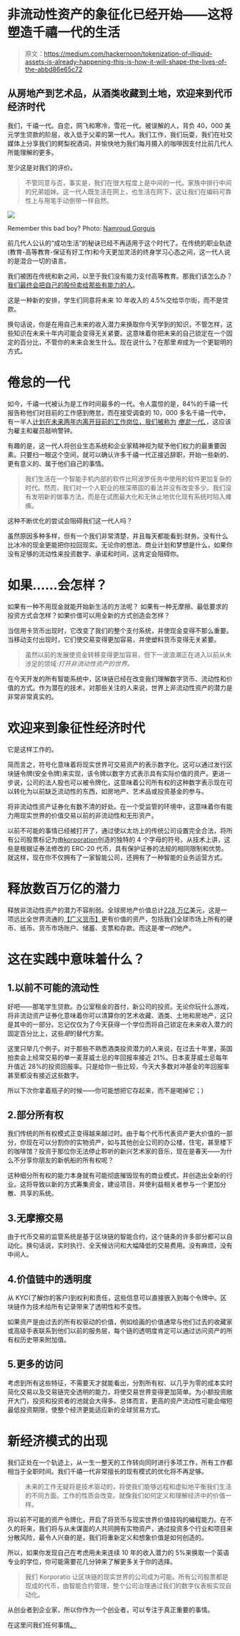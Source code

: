 # 非流动性资产的象征化已经开始——这将塑造千禧一代的生活

> 原文：<https://medium.com/hackernoon/tokenization-of-illiquid-assets-is-already-happening-this-is-how-it-will-shape-the-lives-of-the-abbd86e65c72>

## 从房地产到艺术品，从酒类收藏到土地，欢迎来到代币经济时代

我们，千禧一代。自恋，网飞和寒冷，雪花一代。被误解的人，背负 40，000 美元学生贷款的阶层，收入低于父辈的第一代人。我们工作，我们玩耍，我们在社交媒体上分享我们的鳄梨祝酒词，并愉快地为我们每月摄入的咖啡因支付比前几代人所能理解的更多。

至少这是对我们的评价。

> 不管同意与否，事实是，我们在很大程度上是中间的一代。家族中排行中间的兄弟姐妹。这一代人既生活在网上，也生活在网下，这让我们在编码可靠性上与用笔手动倒带一样自然。

![](img/5e88d6c3f1791132c54625689d5342e9.png)

Remember this bad boy? Photo: [Namroud Gorguis](https://unsplash.com/@namroud)

前几代人公认的“成功生活”的秘诀已经不再适用于这个时代了。在传统的职业轨迹(教育-高等教育-保证有好工作)和今天更加灵活的终身学习心态之间，这一代人说的是混合一切的语言。

我们被困在传统和新之间，以至于我们没有能力支付高等教育。那我们该怎么办？[我们最终会把自己的股份卖给那些有能力的人](https://www.bloomberg.com/news/articles/2019-04-09/college-grads-sell-stakes-in-themselves-to-wall-street)。

这是一种新的安排，学生们同意将未来 10 年收入的 4.5%交给华尔街，而不是贷款。

换句话说，你是在用自己未来的收入潜力来换取你今天学到的知识，不管怎样，这些知识在未来十年内可能会变得无关紧要。这意味着你把未来的自己锁定在一个固定的百分比，不管你的未来会发生什么。现在说什么？在那里*有*成为一个更聪明的方式。

# 倦怠的一代

如今，千禧一代被认为是工作时间最多的一代。令人震惊的是，84%的千禧一代报告称他们对目前的工作感到倦怠，而在接受调查的 10，000 多名千禧一代中，有一半人[计划在未来两年内离开目前的工作岗位，我们被称为](https://www.independent.co.uk/life-style/millennials-jobs-career-work-salary-quit-young-people-study-a8361936.html) [*倦怠一代*、](https://www.buzzfeednews.com/article/annehelenpetersen/millennials-burnout-generation-debt-work)，这应该为雇主和雇员敲响警钟。

有趣的是，这一代人将创业生态系统和企业家精神视为赋予他们权力的最重要因素。只要扫一眼这个空间，就可以确认许多千禧一代正接近辞职，开始一些新的、更有意义的、属于他们自己的事情。

> 我们生活在一个智能手机内部的软件比阿波罗任务中使用的软件更加复杂的时代。然而，我们对一个人职业的根深蒂固的看法并没有改变多少。我们没有发明新的做事方法，而是在试图最大化和无休止地优化现有系统时陷入瘫痪。

这种不断优化的尝试会阻碍我们这一代人吗？

虽然原因多种多样，但有一个我们非常清楚，并且每天都能看到:财务。没有什么比冰冷的现金更能把你拉回现实。无论你的想法、商业计划和梦想是什么，如果你没有足够的流动性来投资数字、承诺和时间，这肯定会阻碍你。

# 如果……会怎样？

如果有一种不用现金就能开始新生活的方法呢？
如果有一种无摩擦、最低要求的投资方式会怎样？如果价值可以用全新的方式创造会怎样？

当信用卡货币出现时，它改变了我们的整个支付系统，并使现金变得不那么重要。当移动支付出现时，它们使交易变得更加容易，并使塑料货币变得无关紧要。

> 虽然以前的发展使资金转移变得更加容易，但下一波浪潮正在进入以前从未涉足的领域:*打开非流动性资产的世界。*

在今天开发的所有智能系统中，区块链已经在改变我们理解数字货币、流动性和价值的方式。作为潜在的技术，对那些关注的人来说，世界上非流动性资产的潜力是非常非常真实的。

# 欢迎来到象征性经济时代

它是这样工作的。

简而言之，符号化意味着将现实世界可交易资产的表示数字化。这可以通过发行区块链令牌(安全令牌)来实现，该令牌以数字方式表示具有实际价值的资产。更进一步说，公司的法人股也可以被令牌化，这意味着公司所有权的这种数字表示现在可以转化为以前缺乏流动性的东西，如房地产、艺术品或投资基金的参与。

将非流动性资产证券化有数不清的好处。在一个受监管的环境中，这意味着你有能力用现实世界的价值交易以前的非流动性和无形资产。

以前不可能的事情已经被打开了，通过使以太坊上的传统公司设置完全合法，将所有公司股票标记为由[korporation](https://korporatio.com)创造的独特的 4 个字母的符号。从技术上讲，这些是根据证券法修改的 ERC-20 代币，具有保护证券的法规的相同限制和优势。就这样，现在你不仅拥有了一家智能公司，还拥有了一种智能的业务运营方式。

# 释放数百万亿的潜力

释放非流动性资产的潜力不容削弱。全球房地产价值总计[228 万亿](http://www.mcguire.com/blog/2017/04/savills-world-worth/)美元，这是一项远比全世界流通的[【广义货币】](https://www.cia.gov/library/publications/the-world-factbook/rankorder/2215rank.html)更有价值的资产，包括我们全球市场上所有的硬币、纸币、货币市场账户、储蓄、支票和存款。而这是*唯一的*地产。

# 这在实践中意味着什么？

## 1.以前不可能的流动性

好吧——那笔学生贷款。办公室租金的首付，新公司的投资。无论你玩什么游戏，将非流动资产证券化意味着你可以清算你的艺术收藏、酒类、土地和房地产，这只是其中的一部分。忘记仅仅为了今天获得一个学位而将自己锁定在未来收入潜力的固定百分比上，这些*是*的替代方案。

这里只举几个例子。对于那些不熟悉酒类投资潜力的人来说，在过去十年里，英国拍卖会上经常交易的单一麦芽威士忌的年回报率接近 21%。日本麦芽威士忌每年升值近 28%的投资回报率。只是给你一些比较，今天大多数对冲基金的年回报率甚至都没有接近这些数字。

所以下次你拿着瓶子的时候——你可能想把它存起来，而不是喝掉它；)

## 2.部分所有权

我们传统的所有权模式正变得越来越过时。由于每个代币代表资产更大价值的一部分，你现在可以分割你的实物资产，如与其他创业公司的办公楼，住宅，甚至楼下的咖啡馆？投资于那位你无法停止聆听的新兴艺术家的音乐，现在是春天——为什么不分享你朋友的新帆船的所有权呢？

这种细分所有权的能力本身就有可能彻底摧毁现有的商业模式，并创造出全新的行业。这将导致以新的方式筹集资金，建设项目，并使利益相关者参与一个更加分散、共享的系统。

## 3.无摩擦交易

由于代币交易的监管系统是基于区块链的智能合约，这个链条的许多部分都可以自动化。换句话说，实时执行、全天候访问和大幅降低的交易费用。没有麻烦，没有中间人。

## 4.价值链中的透明度

从 KYC(了解你的客户)到权利和责任，这些信息可以直接嵌入到每个令牌中。区块链作为技术给所有记录带来了透明性和不变性。

如果资产是由过去的所有权驱动的价值，例如绘画的价值通常与他们过去的收藏家或高级手表联系到他们以前的服务层，每个链的透明度肯定可以通过访问资产的所有权历史带来附加值。

## 5.更多的访问

考虑到所有这些特征，不需要天才就能看出，分割所有权、以几乎为零的成本实时简化交易以及交易链完全透明的能力，将使交易世界变得更加简单。为小额投资敞开大门，投资和投资者的池就会大得多。总体而言，更高的资产流动性可能会缩短最低投资期限，使整个经济更能适应新的全球贸易方式。

# 新经济模式的出现

我们正处在一个轨迹上，从一生一整天的工作转向同时进行多项工作，所有工作都相当于全职时间。我们千禧一代非常擅长的现有模式的优化将不再足够。

> 未来的工作无疑将是技术驱动的，将使我们能够远程和虚拟地平衡我们生活的不同方面。工作的性质会改变。就像我们如何定义和理解经济中的价值一样。

将以前不可能的资产令牌化，开启了将货币与现实世界价值挂钩的编程能力。在不久的将来，我们将与从未谋面的人共同拥有实物资产，通过投资多个行业和项目来分散风险，最令人兴奋的是，我们将重新定义和想象价值是如何创造的。

所以，如果你发现自己在考虑用未来连续 10 年的收入潜力的 5%来换取一个英语专业的学位，你可能需要花几分钟来了解更多关于你的选择。

> 我们 Korporatio 让区块链的现实世界的公司成为可能。所有公司股票都是现成的代币，由智能合约管理，整个公司治理通过我们的数字仪表板实现自动化。

从创业者到企业家，所以你作为一个创业者，可以专注于真正重要的事情。

在这里问我们任何事情[。](http://discord.gg/g3m33DZ)
